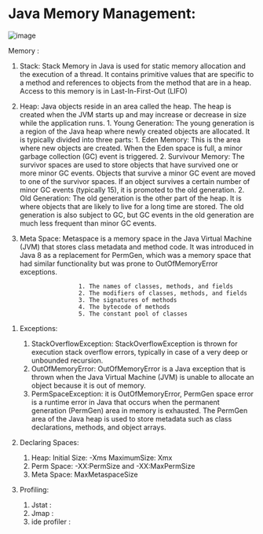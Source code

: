 # Java Memory Management:

![image](https://github.com/sidharthdas/JavaCoreTopic/assets/36167954/bd2a29b9-6c6d-4ec6-b71b-9d25e8acad58)

Memory :
   1. Stack: Stack Memory in Java is used for static memory allocation and the execution of a thread. It contains primitive values that are specific to a method and references to objects from the method that are in a heap. Access to this memory is in Last-In-First-Out (LIFO)
   2. Heap: Java objects reside in an area called the heap. The heap is created when the JVM starts up and may increase or decrease in size while the application runs.
          1. Young Generation: The young generation is a region of the Java heap where newly created objects are allocated. It is typically divided into three parts:
              1. Eden Memory:  This is the area where new objects are created. When the Eden space is full, a minor garbage collection (GC) event is triggered.
              2. Survivour Memory: The survivor spaces are used to store objects that have survived one or more minor GC events. Objects that survive a minor GC event are moved to one of the survivor spaces. If an object                                         survives a certain number of minor GC events (typically 15), it is promoted to the old generation.
          2. Old Generation: The old generation is the other part of the heap. It is where objects that are likely to live for a long time are stored. The old generation is also subject to GC, but GC events in the old                                 generation are much less frequent than minor GC events.

   4. Meta Space:  Metaspace is a memory space in the Java Virtual Machine (JVM) that stores class metadata and method code. It was introduced in Java 8 as a replacement for PermGen, which was a memory space that had                         similar functionality but was prone to OutOfMemoryError exceptions.

```  Metaspace stores a variety of class metadata, including:
                    1. The names of classes, methods, and fields
                    2. The modifiers of classes, methods, and fields
                    3. The signatures of methods
                    4. The bytecode of methods
                    5. The constant pool of classes
```

1. Exceptions:
    1. StackOverflowException: StackOverflowException is thrown for execution stack overflow errors, typically in case of a very deep or unbounded recursion.
    2. OutOfMemoryError: OutOfMemoryError is a Java exception that is thrown when the Java Virtual Machine (JVM) is unable to allocate an object because it is out of memory.
    3. PermSpaceException: it is OutOfMemoryError, PermGen space error is a runtime error in Java that occurs when the permanent generation (PermGen) area in memory is exhausted. The PermGen area of the Java heap is used to store metadata such as class declarations, methods, and object arrays.

2. Declaring Spaces:
   1. Heap: Initial Size: -Xms MaximumSize: Xmx
   2. Perm Space: -XX:PermSize and -XX:MaxPermSize
   3. Meta Space: MaxMetaspaceSize

3. Profiling:
   1. Jstat :
   2. Jmap :
   3. ide profiler :

   


